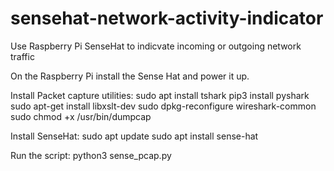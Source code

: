 # sensehat-network-activity-indicator
Use Raspberry Pi SenseHat  to indicvate incoming or outgoing network traffic

On the Raspberry Pi install the Sense Hat and power it up.

Install Packet capture utilities:
 sudo apt install tshark
 pip3 install pyshark
 sudo apt-get install libxslt-dev
 sudo dpkg-reconfigure wireshark-common
 sudo chmod +x /usr/bin/dumpcap

Install SenseHat:
 sudo apt update
 sudo apt install sense-hat

Run the script:
 python3 sense_pcap.py
